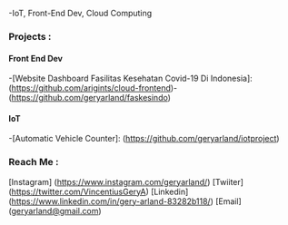 -IoT, Front-End Dev, Cloud Computing

### Projects : 
#### Front End Dev
-[Website Dashboard Fasilitas Kesehatan Covid-19 Di Indonesia]: (https://github.com/arigints/cloud-frontend)-(https://github.com/geryarland/faskesindo)
#### IoT
-[Automatic Vehicle Counter]: (https://github.com/geryarland/iotproject)

### Reach Me :
[Instagram] (https://www.instagram.com/geryarland/)
[Twiiter] (https://twitter.com/VincentiusGeryA)
[Linkedin] (https://www.linkedin.com/in/gery-arland-83282b118/)
[Email] (geryarland@gmail.com)

